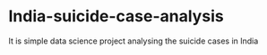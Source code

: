 # India-suicide-case-analysis
It is  simple data science project analysing the suicide cases in India
